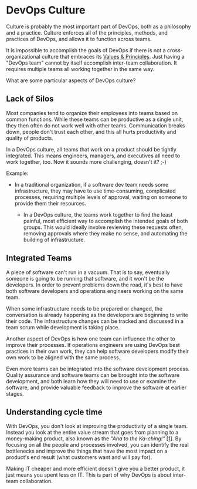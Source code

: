 # DevOps Culture

Culture is probably the most important part of DevOps, both as a philosophy and a practice. Culture enforces all of the principles, methods, and practices of DevOps, and allows it to function across teams.

It is impossible to accomplish the goals of DevOps if there is not a cross-organizational culture that embraces its [Values & Principles](../principles/). Just having a "DevOps team" cannot by itself accomplish inter-team collaboration. It requires multiple teams all working together in the same way.

What are some particular aspects of DevOps culture?

## Lack of Silos
Most companies tend to organize their employees into teams based on common functions. While these teams can be productive as a single unit, they then often do not work well with other teams. Communication breaks down, people don't trust each other, and this all hurts productivity and quality of products.

In a DevOps culture, all teams that work on a product should be tightly integrated. This means engineers, managers, and executives all need to work together, too. Now it sounds more challenging, doesn't it? ;-)

Example:
 - In a traditional organization, if a software dev team needs some infrastructure, they may have to use time-consuming, complicated processes, requiring multiple levels of approval, waiting on someone to provide them their resources.

   - In a DevOps culture, the teams work together to find the least painful, most efficient way to accomplish the intended goals of both groups. This would ideally involve reviewing these requests often, removing approvals where they make no sense, and automating the building of infrastructure.

## Integrated Teams
A piece of software can't run in a vacuum. That is to say, eventually someone is going to be running that software, and it won't be the developers. In order to prevent problems down the road, it's best to have both software developers and operations engineers working on the same team.

When some infrastructure needs to be prepared or changed, the conversation is already happening as the developers are beginning to write their code. The infrastructure changes can be tracked and discussed in a team scrum while development is taking place.

Another aspect of DevOps is how one team can influence the other to improve their processes. If operations engineers are using DevOps best practices in their own work, they can help software developers modify their own work to be aligned with the same process.

Even more teams can be integrated into the software development process. Quality assurance and software teams can be brought into the software development, and both learn how they will need to use or examine the software, and provide valuable feedback to improve the software at earlier stages.

## Understanding cycle time
With DevOps, you don't look at improving the productivity of a single team. Instead you look at the entire value stream that goes from planning to a money-making product, also known as the *"Aha to the Ka-ching!"* \[[1]\]. By focusing on all the people and processes involved, you can identify the real bottlenecks and improve the things that have the most impact on a product's end result (what customers want and will pay for).

Making IT cheaper and more efficient doesn't give you a better product, it just means you spent less on IT. This is part of why DevOps is about inter-team collaboration. 


[1]: https://itrevolution.com/devops-culture-part-1/

